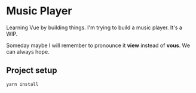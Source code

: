 # Music Player

Learning Vue by building things. I'm trying to build a music player. It's a WIP.

Someday maybe I will remember to pronounce it **view** instead of **vous**. We can always hope.


## Project setup
```
yarn install
```
